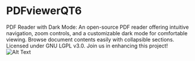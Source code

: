 # PDFviewerQT6
PDF Reader with Dark Mode: An open-source PDF reader offering intuitive navigation, zoom controls, and a customizable dark mode for comfortable viewing. Browse document contents easily with collapsible sections. Licensed under GNU LGPL v3.0. Join us in enhancing this project!
![Alt Text]( PDF_Reader.gif )
